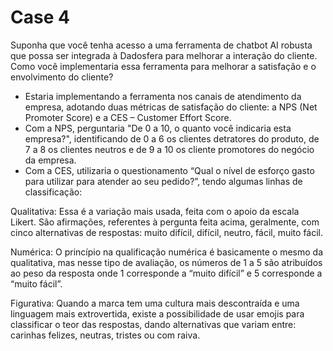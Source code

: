 # Case 4

Suponha que você tenha acesso a uma ferramenta de chatbot AI robusta que possa ser integrada à Dadosfera para melhorar a interação do cliente. Como você implementaria essa ferramenta para melhorar a satisfação e o envolvimento do cliente?

- Estaria implementando a ferramenta nos canais de atendimento da empresa, adotando duas métricas de satisfação do cliente: a NPS (Net Promoter Score) e a CES – Customer Effort Score.
- Com a NPS, perguntaria "De 0 a 10, o quanto você indicaria esta empresa?", identificando de 0 a 6 os clientes detratores do produto, de 7 a 8 os clientes neutros e de 9 a 10 os cliente promotores do negócio da empresa.
- Com a CES, utilizaria o questionamento “Qual o nível de esforço gasto para utilizar para atender ao seu pedido?”, tendo algumas linhas de classificação: 

Qualitativa: Essa é a variação mais usada, feita com o apoio da escala Likert. São afirmações, referentes à pergunta feita acima, geralmente, com cinco alternativas de respostas: muito difícil, difícil, neutro, fácil, muito fácil.

Numérica: O princípio na qualificação numérica é basicamente o mesmo da qualitativa, mas nesse tipo de avaliação, os números de 1 a 5 são atribuídos ao peso da resposta onde 1 corresponde a “muito difícil” e 5 corresponde a “muito fácil”.

Figurativa: Quando a marca tem uma cultura mais descontraída e uma linguagem mais extrovertida, existe a possibilidade de usar emojis para classificar o teor das respostas, dando alternativas que variam entre: carinhas felizes, neutras, tristes ou com raiva.




